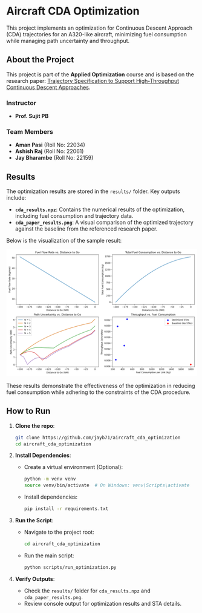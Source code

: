 
# Aircraft CDA Optimization

This project implements an optimization for Continuous Descent Approach (CDA) trajectories for an A320-like aircraft, minimizing fuel consumption while managing path uncertainty and throughput.


## About the Project

This project is part of the **Applied Optimization** course and is based on the research paper: [Trajectory Specification to Support High-Throughput Continuous Descent Approaches](https://dspace.mit.edu/handle/1721.1/145403).

### Instructor
- **Prof. Sujit PB**

### Team Members
- **Aman Pasi** (Roll No: 22034)
- **Ashish Raj** (Roll No: 22061)
- **Jay Bharambe** (Roll No: 22159)



## Results

The optimization results are stored in the `results/` folder. Key outputs include:

- **`cda_results.npz`**: Contains the numerical results of the optimization, including fuel consumption and trajectory data.
- **`cda_paper_results.png`**: A visual comparison of the optimized trajectory against the baseline from the referenced research paper.

Below is the visualization of the sample result:

![Optimized Trajectory vs Baseline](results/cda_paper_results.png)

These results demonstrate the effectiveness of the optimization in reducing fuel consumption while adhering to the constraints of the CDA procedure.


## How to Run

1. **Clone the repo**:
    ```bash
    git clone https://github.com/jayb71/aircraft_cda_optimization
    cd aircraft_cda_optimization
    ```
2. **Install Dependencies**:
   - Create a virtual environment (Optional):
     ```bash
     python -m venv venv
     source venv/bin/activate  # On Windows: venv\Scripts\activate
     ```
   - Install dependencies:
     ```bash
     pip install -r requirements.txt
     ```

3. **Run the Script**:
   - Navigate to the project root:
     ```bash
     cd aircraft_cda_optimization
     ```
   - Run the main script:
     ```bash
     python scripts/run_optimization.py
     ```

4. **Verify Outputs**:
   - Check the `results/` folder for `cda_results.npz` and `cda_paper_results.png`.
   - Review console output for optimization results and STA details.

